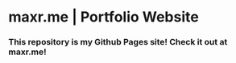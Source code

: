 # maxr.me | Portfolio Website
### This repository is my Github Pages site! Check it out at maxr.me!
